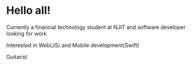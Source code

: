 <h1>Hello all!</h1>
<p>Currently a financial technology student at NJIT and software developer looking for work</p>
<p>Interested in Web(JS) and Mobile development(Swift)</p>
<p>Guitarist</p>
<p></p>
